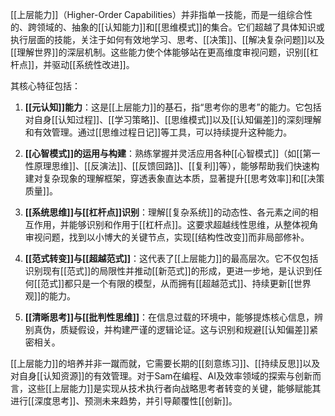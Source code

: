 [[上层能力]]（Higher-Order Capabilities）并非指单一技能，而是一组综合性的、跨领域的、抽象的[[认知能力]]和[[思维模式]]的集合。它们超越了具体知识或执行层面的技能，关注于如何有效地学习、思考、[[决策]]、[[解决复杂问题]]以及[[理解世界]]的深层机制。这些能力使个体能够站在更高维度审视问题，识别[[杠杆点]]，并驱动[[系统性改进]]。

其核心特征包括：

1.  **[[元认知]]能力**：这是[[上层能力]]的基石，指“思考你的思考”的能力。它包括对自身[[认知过程]]、[[学习策略]]、[[思维模式]]以及[[认知偏差]]的深刻理解和有效管理。通过[[思维过程日记]]等工具，可以持续提升这种能力。

2.  **[[心智模式]]的运用与构建**：熟练掌握并灵活应用各种[[心智模式]]（如[[第一性原理思维]]、[[反演法]]、[[反馈回路]]、[[复利]]等），能够帮助我们快速构建对复杂现象的理解框架，穿透表象直达本质，显著提升[[思考效率]]和[[决策质量]]。

3.  **[[系统思维]]与[[杠杆点]]识别**：理解[[复杂系统]]的动态性、各元素之间的相互作用，并能够识别和作用于[[杠杆点]]。这要求超越线性思维，从整体视角审视问题，找到以小博大的关键节点，实现[[结构性改变]]而非局部修补。

4.  **[[范式转变]]与[[超越范式]]**：这代表了[[上层能力]]的最高层次。它不仅包括识别现有[[范式]]的局限性并推动[[新范式]]的形成，更进一步地，是认识到任何[[范式]]都只是一个有限的模型，从而拥有[[超越范式]]、持续更新[[世界观]]的能力。

5.  **[[清晰思考]]与[[批判性思维]]**：在信息过载的环境中，能够提炼核心信息，辨别真伪，质疑假设，并构建严谨的逻辑论证。这与识别和规避[[认知偏差]]紧密相关。

[[上层能力]]的培养并非一蹴而就，它需要长期的[[刻意练习]]、[[持续反思]]以及对自身[[认知资源]]的有效管理。对于Sam在编程、AI及效率领域的探索与创新而言，这些[[上层能力]]是实现从技术执行者向战略思考者转变的关键，能够赋能其进行[[深度思考]]、预测未来趋势，并引导颠覆性[[创新]]。